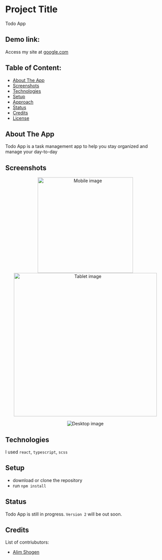 # Project Title

Todo App

## Demo link:

Access my site at [google.com](https://google.com)

## Table of Content:

-   [About The App](#about-the-app)
-   [Screenshots](#screenshots)
-   [Technologies](#technologies)
-   [Setup](#setup)
-   [Approach](#approach)
-   [Status](#status)
-   [Credits](#credits)
-   [License](#license)

## About The App

Todo App is a task management app to help you stay organized and manage your day-to-day

## Screenshots

<p align="center">
  <img src="https://user-images.githubusercontent.com/60940904/214321492-ee6ff6a4-64fd-49dc-ae04-ba1116d189cb.png?raw=false" width="300" alt="Mobile image"/>
  <img src="https://user-images.githubusercontent.com/60940904/214321541-3f0d3936-25c2-45f4-86ac-497d02ff1bbe.png?raw=false" width="450" alt="Tablet image"/>
</p>
<p align="center">
  <img src="https://user-images.githubusercontent.com/60940904/214321561-a68751fc-3e01-4c2c-b2e4-27fdefdc3649.png?raw=true" alt="Desktop image"/>
</p>

## Technologies

I used `react`, `typescript`, `scss`

## Setup

-   download or clone the repository
-   run `npm install`

## Status

Todo App is still in progress. `Version 2` will be out soon.

## Credits

List of contriubutors:

-   [Alim Shogen](https://www.linkedin.com/in/alims63/)
